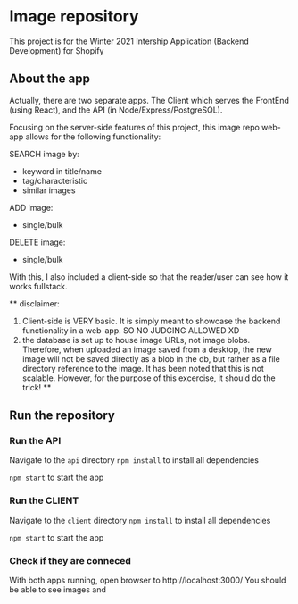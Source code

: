 # Image repository

This project is for the Winter 2021 Intership Application (Backend Development) for Shopify

## About the app

Actually, there are two separate apps. The Client which serves the FrontEnd (using React), and the API (in Node/Express/PostgreSQL).

Focusing on the server-side features of this project, this image repo web-app allows for the following functionality:

SEARCH image by:
- keyword in title/name
- tag/characteristic
- similar images

ADD image:
- single/bulk

DELETE image:
- single/bulk

With this, I also included a client-side so that the reader/user can see how it works fullstack.

\*\* disclaimer:

1. Client-side is VERY basic. It is simply meant to showcase the backend functionality in a web-app. SO NO JUDGING ALLOWED XD
2. the database is set up to house image URLs, not image blobs. Therefore, when uploaded an image saved from a desktop, the new image will not be saved directly as a blob in the db, but rather as a file directory reference to the image. It has been noted that this is not scalable. However, for the purpose of this excercise, it should do the trick!
   \*\*

## Run the repository

### Run the API

Navigate to the `api` directory
`npm install` to install all dependencies

`npm start` to start the app

### Run the CLIENT

Navigate to the `client` directory
`npm install` to install all dependencies

`npm start` to start the app

### Check if they are conneced

With both apps running, open browser to http://localhost:3000/
You should be able to see images and
